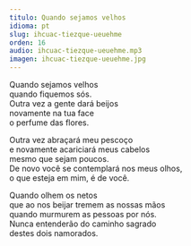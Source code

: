 ```yaml
---
titulo: Quando sejamos velhos
idioma: pt
slug: ihcuac-tiezque-ueuehme
orden: 16
audio: ihcuac-tiezque-ueuehme.mp3
imagen: ihcuac-tiezque-ueuehme.jpg
---
```


Quando sejamos velhos<br>
quando fiquemos sós.<br>
Outra vez a gente dará beijos<br>
novamente na tua face<br>
o perfume das flores.<br>

Outra vez abraçará meu pescoço<br>
e novamente acariciará meus cabelos<br>
mesmo que sejam poucos.<br>
De novo você se contemplará nos meus olhos,<br>
o que esteja em mim, é de você.<br>

Quando olhem os netos<br>
que ao nos beijar tremem as nossas mãos<br>
quando murmurem as pessoas por nós.<br>
Nunca entenderão do caminho sagrado<br>
destes dois namorados.<br>
